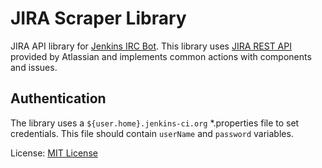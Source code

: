 JIRA Scraper Library
================

JIRA API library for [Jenkins IRC Bot][1]. This library uses [JIRA REST API][2] provided by Atlassian and implements common actions with components and issues.

## Authentication

The library uses a <code>${user.home}.jenkins-ci.org</code> *.properties file to set credentials.
This file should contain <code>userName</code> and <code>password</code> variables.

License: [MIT License][3]

[1]: https://wiki.jenkins-ci.org/display/JENKINS/IRC+Bot
[2]: https://developer.atlassian.com/display/JIRADEV/JIRA+REST+APIs
[3]: http://jenkins-ci.org/mit-license
